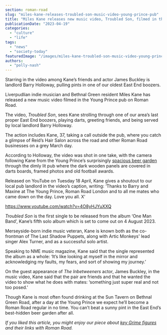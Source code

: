 ```yaml
---
section: roman-road
slug: "miles-kane-releases-troubled-son-music-video-young-prince-pub"
title: "Miles Kane releases new music video, Troubled Son, filmed in the Young Prince on Roman Road"
publicationDate: "2023-04-19"
categories: 
  - "culture"
  - "life"
tags: 
  - "news"
  - "society-today"
featuredImage: "/images/miles-kane-troubled-son-music-video-young-prince.jpg"
authors: 
  - "polly-nash"
---
```


Starring in the video among Kane’s friends and actor James Buckley is landlord Barry Holloway, pulling pints in one of our oldest East End boozers.

Liverpudlian indie musician and Bethnal Green resident Miles Kane has released a new music video filmed in the Young Prince pub on Roman Road. 

The video, _Troubled Son_, sees Kane strolling through one of our area’s last proper East End boozers, playing darts, greeting friends, and being served by local landlord Barry Holloway. 

The action includes Kane, 37, taking a call outside the pub, where you catch a glimpse of Reid’s Hair Salon across the road and other Roman Road businesses on a grey March day. 

According to Holloway, the video was shot in one take, with the camera following Kane from the Young Prince’s surprisingly [spacious beer garden](https://romanroadlondon.com/best-beer-gardens/) through the dimly lit pub where the dark wooden panels are covered in darts boards, framed photos and old football awards. 

Released on YouTube on Tuesday 18 April, Kane gives a shoutout to our local pub landlord in the video’s caption, writing: ‘Thanks to Barry and Maxine at The Young Prince, Roman Road London and to all me mates who came down on the day. Love you all. X’ 

https://www.youtube.com/watch?v=4O8yHJYuXXQ

_Troubled Son_ is the first single to be released from the album ‘One Man Band’, Kane’s fifth solo album which is set to come out on 4 August 2023. 

Merseyside-born indie music veteran, Kane is known both as the co-frontman of The Last Shadow Puppets, along with Artic Monkeys' lead singer Alex Turner, and as a successful solo artist. 

Speaking to NME music magazine, Kane said that the single represented the album as a whole: ‘It’s like looking at myself in the mirror and acknowledging my faults, my fears, and sort of showing my journey.’ 

On the guest appearance of _The Inbetweeners_ actor, James Buckley, in the music video, Kane said that the pair are friends and that he wanted the video to show what he does with mates: ‘something just super real and not too posed.’

Though Kane is most often found drinking at the Sun Tavern on Bethnal Green Road, after a day at the Young Prince we expect he’ll become a Roman Road regular in no time. You can’t beat a sunny pint in the East End’s best-hidden beer garden after all. 

_If you liked this article, you might enjoy our piece about_ [_key Grime figures_](https://romanroadlondon.com/key-grime-figures-history-roman-road/) _and their links with Roman Road._ 


